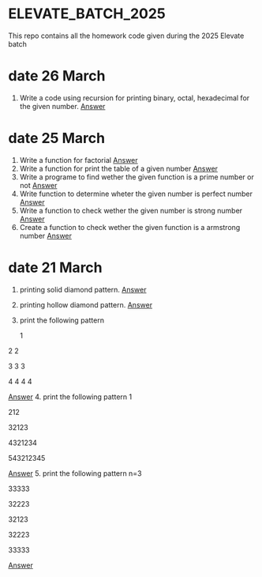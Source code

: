 # ELEVATE_BATCH_2025
This repo contains all the homework code given during the 2025 Elevate batch
# date 26 March
1. Write a code using recursion for printing binary, octal, hexadecimal for the given number.
[Answer](https://github.com/RajRipuBhanjanSharma-1477/ELEVATE_BATCH_2025/blob/main/C%20Code%20HW/26_1hw.c)
# date 25 March
1. Write a function for factorial
[Answer](https://github.com/RajRipuBhanjanSharma-1477/ELEVATE_BATCH_2025/blob/main/C%20Code%20HW/25_1hw.c)
2. Write a function for print the table of a given number
[Answer](https://github.com/RajRipuBhanjanSharma-1477/ELEVATE_BATCH_2025/blob/main/C%20Code%20HW/25_2hw.c)
3. Write a programe to find wether the given function is a prime number or not
[Answer](https://github.com/RajRipuBhanjanSharma-1477/ELEVATE_BATCH_2025/blob/main/C%20Code%20HW/25_3hw.c)
4. Write function to determine wheter the given number is perfect number
[Answer](https://github.com/RajRipuBhanjanSharma-1477/ELEVATE_BATCH_2025/blob/main/C%20Code%20HW/25_4hw.c)
5. Write a function to check wether the given number is strong number
[Answer](https://github.com/RajRipuBhanjanSharma-1477/ELEVATE_BATCH_2025/blob/main/C%20Code%20HW/25_5hw.c)
6. Create a function  to check wether the given function is a armstrong number
[Answer](https://github.com/RajRipuBhanjanSharma-1477/ELEVATE_BATCH_2025/blob/main/C%20Code%20HW/25_6hw.c)
# date 21 March
1. printing solid diamond pattern.
[Answer](https://github.com/RajRipuBhanjanSharma-1477/ELEVATE_BATCH_2025/blob/main/C%20Code%20HW/21_3_2025Q1.c)
2. printing hollow diamond pattern.
[Answer](https://github.com/RajRipuBhanjanSharma-1477/ELEVATE_BATCH_2025/blob/main/C%20Code%20HW/21_3_2025Q2.c)
3. print the following pattern

   1

  2 2

 3 3 3

4 4 4 4

[Answer](https://github.com/RajRipuBhanjanSharma-1477/ELEVATE_BATCH_2025/blob/main/C%20Code%20HW/21_3_2025Q3.c)
4. print the following pattern
    1

   212

  32123

 4321234

543212345

[Answer](https://github.com/RajRipuBhanjanSharma-1477/ELEVATE_BATCH_2025/blob/main/C%20Code%20HW/21_3_2025Q4.c)
5. print the following pattern
n=3

33333

32223

32123

32223

33333

[Answer](https://github.com/RajRipuBhanjanSharma-1477/ELEVATE_BATCH_2025/blob/main/C%20Code%20HW/21_3_2025Q5.c)

